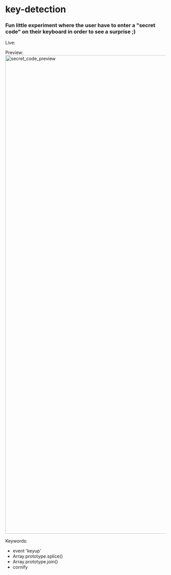 # key-detection

### Fun little experiment where the user have to enter a "secret code" on their keyboard in order to see a surprise ;)

Live: 

Preview:
<img width="1502" alt="secret_code_preview" src="https://github.com/user-attachments/assets/63fb738c-2526-4c87-af1c-744cd0265116">

Keywords:
- event 'keyup'
- Array.prototype.splice()
- Array.prototype.join()
- cornify
